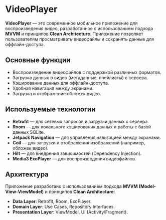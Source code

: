 # VideoPlayer

**VideoPlayer** — это современное мобильное приложение для воспроизведения видео, разработанное с использованием подхода **MVVM** и принципов **Clean Architecture**. Приложение позволяет пользователям просматривать видеофайлы и сохранять данные для оффлайн-доступа.

## Основные функции
- Воспроизведение видеофайлов с поддержкой различных форматов.
- Загрузка данных о видео (метаданные, плейлисты) с сервера.
- Кэширование данных для оффлайн-доступа.
- Удобная навигация между экранами.
- Загрузка и отображение обложек видео.

## Используемые технологии
- **Retrofit** — для сетевых запросов и загрузки данных с сервера.
- **Room** — для локального кэширования данных и работы с базой данных SQLite.
- **Jetpack Navigation** — для управления навигацией между экранами.
- **Coil** — для загрузки и отображения изображений (например, обложек видео).
- **Hilt** — для внедрения зависимостей (Dependency Injection).
- **Media3 ExoPlayer** — для воспроизведения видеофайлов.

## Архитектура
Приложение разработано с использованием подхода **MVVM (Model-View-ViewModel)** и принципов **Clean Architecture**:
- **Data Layer**: Retrofit, Room, ExoPlayer.
- **Domain Layer**: Use Cases, Repository Interfaces.
- **Presentation Layer**: ViewModel, UI (Activity/Fragment).

